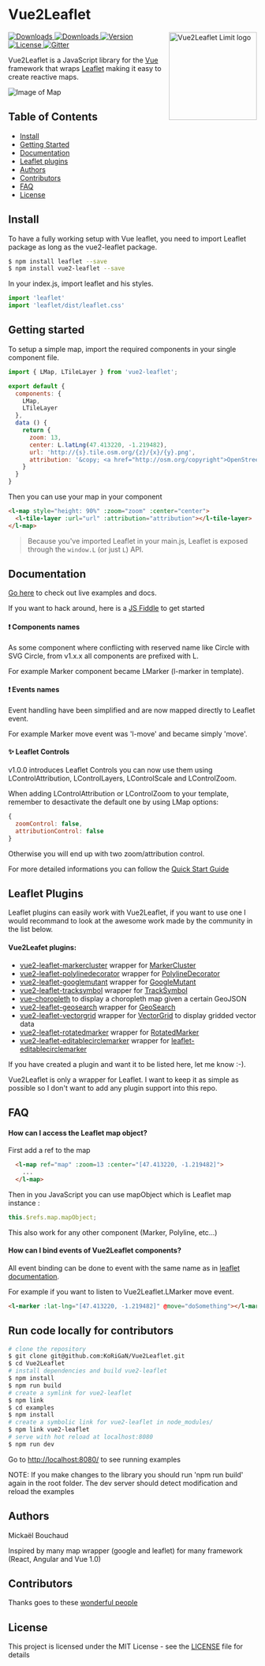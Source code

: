# Vue2Leaflet

<img align="right" height="178" title="Vue2Leaflet Limit logo" src="./logo.png">

<a href="https://travis-ci.org/KoRiGaN/Vue2Leaflet">
  <img src="https://travis-ci.org/KoRiGaN/Vue2Leaflet.svg?branch=master" alt="Downloads">
</a>
<a href="https://www.npmjs.com/package/vue2-leaflet">
  <img src="https://img.shields.io/npm/dt/vue2-leaflet.svg" alt="Downloads">
</a>
<a href="https://www.npmjs.com/package/vue2-leaflet">
  <img src="https://img.shields.io/npm/v/vue2-leaflet.svg" alt="Version">
</a>
<a href="https://www.npmjs.com/package/vue2-leaflet">
  <img src="https://img.shields.io/npm/l/vue2-leaflet.svg" alt="License">
</a>
<a href="https://gitter.im/Vue2Leaflet/Lobby?utm_source=badge&utm_medium=badge&utm_campaign=pr-badge&utm_content=badge">
  <img src="https://badges.gitter.im/Vue2Leaflet/Lobby.svg" alt="Gitter">
</a>

Vue2Leaflet is a JavaScript library for the [Vue](https://vuejs.org/) framework that wraps [Leaflet](http://leafletjs.com/) making it easy to create reactive maps.

![Image of Map](./vue2leaflet-example.png)

## Table of Contents ##

* [Install](#install)
* [Getting Started](#getting-started)
* [Documentation](#documentation)
* [Leaflet plugins](#leaflet-plugins)
* [Authors](#authors)
* [Contributors](#contributors)
* [FAQ](#usage)
* [License](#license)

## Install

To have a fully working setup with Vue leaflet, you need to import Leaflet package as long as the vue2-leaflet package.
``` bash
$ npm install leaflet --save
$ npm install vue2-leaflet --save
```

In your index.js, import leaflet and his styles.
``` js
import 'leaflet'
import 'leaflet/dist/leaflet.css'
```

## Getting started

To setup a simple map, import the required components in your single component file.
``` js
import { LMap, LTileLayer } from 'vue2-leaflet';

export default {
  components: {
    LMap,
    LTileLayer
  },
  data () {
    return {
      zoom: 13,
      center: L.latLng(47.413220, -1.219482),
      url: 'http://{s}.tile.osm.org/{z}/{x}/{y}.png',
      attribution: '&copy; <a href="http://osm.org/copyright">OpenStreetMap</a> contributors'
    }
  }
}
```

Then you can use your map in your component
``` html
<l-map style="height: 90%" :zoom="zoom" :center="center">
  <l-tile-layer :url="url" :attribution="attribution"></l-tile-layer>
</l-map>
```

> Because you've imported Leaflet in your main.js, Leaflet is exposed through the `window.L` (or just `L`) API.

## Documentation
[Go here](https://korigan.github.io/Vue2Leaflet/) to check out live examples and docs.

If you want to hack around, here is a [JS Fiddle](https://jsfiddle.net/Boumi/k04zpLx9/) to get started

#### :exclamation: Components names
As some component where conflicting with reserved name like Circle with SVG Circle, from v1.x.x all components are prefixed with L.

For example Marker component became LMarker (l-marker in template).

#### :exclamation: Events names
Event handling have been simplified and are now mapped directly to Leaflet event.

For example Marker move event was 'l-move' and became simply 'move'.
#### :sparkles: Leaflet Controls
v1.0.0 introduces Leaflet Controls you can now use them using LControlAttribution, LControlLayers, LControlScale and LControlZoom.

When adding LControlAttribution or LControlZoom to your template, remember to desactivate the default one by using LMap options:
``` javascript
{
  zoomControl: false,
  attributionControl: false
}
```
Otherwise you will end up with two zoom/attribution control.

For more detailed informations you can follow the [Quick Start Guide](https://korigan.github.io/Vue2Leaflet/)

## Leaflet Plugins
Leaflet plugins can easily work with Vue2Leaflet, if you want to use one I would recommand to look at the awesome work made by the community in the list below.

#### Vue2Leafet plugins:
* [vue2-leaflet-markercluster](https://github.com/jperelli/vue2-leaflet-markercluster) wrapper for [MarkerCluster](https://github.com/Leaflet/Leaflet.markercluster)
* [vue2-leaflet-polylinedecorator](https://github.com/jperelli/vue2-leaflet-polylinedecorator) wrapper for [PolylineDecorator](https://github.com/bbecquet/Leaflet.PolylineDecorator)
* [vue2-leaflet-googlemutant](https://github.com/jperelli/vue2-leaflet-googlemutant) wrapper for [GoogleMutant](https://gitlab.com/IvanSanchez/Leaflet.GridLayer.GoogleMutant)
*  [vue2-leaflet-tracksymbol](https://github.com/ais-one/vue2-leaflet-tracksymbol) wrapper for [TrackSymbol](https://github.com/lethexa/leaflet-tracksymbol)
*  [vue-choropleth](https://github.com/voluntadpear/vue-choropleth) to display a choropleth map given a certain GeoJSON
*  [vue2-leaflet-geosearch](https://github.com/fega/vue2-leaflet-geosearch) wrapper for [GeoSearch](https://github.com/smeijer/leaflet-geosearch)
*  [vue2-leaflet-vectorgrid](https://github.com/tesselo/vue2-leaflet-vectorgrid) wrapper for [VectorGrid](https://github.com/Leaflet/Leaflet.VectorGrid) to display gridded vector data
*  [vue2-leaflet-rotatedmarker](https://github.com/imudin/vue2-leaflet-rotatedmarker) wrapper for [RotatedMarker](https://github.com/bbecquet/Leaflet.RotatedMarker)
* [vue2-leaflet-editablecirclemarker](https://github.com/cualbondi/vue2-leaflet-editablecirclemarker) wrapper for [leaflet-editablecirclemarker](https://github.com/cualbondi/leaflet-editablecirclemarker)

If you have created a plugin and want it to be listed here, let me know :-).

Vue2Leaflet is only a wrapper for Leaflet. I want to keep it as simple as possible so I don't want to add any plugin support into this repo.

## FAQ

#### How can I access the Leaflet map object?
First add a ref to the map
``` html
  <l-map ref="map" :zoom=13 :center="[47.413220, -1.219482]">
    ...
  </l-map>
```
Then in you JavaScript you can use mapObject which is Leaflet map instance :
``` javascript
this.$refs.map.mapObject;
```
This also work for any other component (Marker, Polyline, etc...)

#### How can I bind events of Vue2Leaflet components?
All event binding can be done to event with the same name as in [leaflet documentation](http://leafletjs.com/reference-1.3.0.html).

For example if you want to listen to Vue2Leaflet.LMarker move event.
``` html
<l-marker :lat-lng="[47.413220, -1.219482]" @move="doSomething"></l-marker>
```
## Run code locally for contributors
``` bash
# clone the repository
$ git clone git@github.com:KoRiGaN/Vue2Leaflet.git
$ cd Vue2Leaflet
# install dependencies and build vue2-leaflet
$ npm install
$ npm run build
# create a symlink for vue2-leaflet
$ npm link
$ cd examples
$ npm install
# create a symbolic link for vue2-leaflet in node_modules/
$ npm link vue2-leaflet
# serve with hot reload at localhost:8080
$ npm run dev
```
Go to <http://localhost:8080/> to see running examples

NOTE: If you make changes to the library you should run 'npm run build' again in the root folder.
The dev server should detect modification and reload the examples

## Authors

Mickaël Bouchaud

Inspired by many map wrapper (google and leaflet) for many framework (React, Angular and Vue 1.0)

## Contributors

Thanks goes to these [wonderful people](https://github.com/KoRiGaN/Vue2Leaflet/contributors)

## License

This project is licensed under the MIT License - see the [LICENSE](LICENSE) file for details
